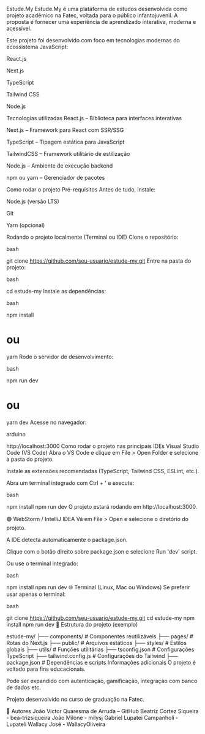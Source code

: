  Estude.My
Estude.My é uma plataforma de estudos desenvolvida como projeto acadêmico na Fatec, voltada para o público infantojuvenil.
A proposta é fornecer uma experiência de aprendizado interativa, moderna e acessível.

Este projeto foi desenvolvido com foco em tecnologias modernas do ecossistema JavaScript:

React.js

Next.js

TypeScript

Tailwind CSS

Node.js

 Tecnologias utilizadas
React.js – Biblioteca para interfaces interativas

Next.js – Framework para React com SSR/SSG

TypeScript – Tipagem estática para JavaScript

TailwindCSS – Framework utilitário de estilização

Node.js – Ambiente de execução backend

npm ou yarn – Gerenciador de pacotes

 Como rodar o projeto
Pré-requisitos
Antes de tudo, instale:

Node.js (versão LTS)

Git

Yarn (opcional)

 Rodando o projeto localmente (Terminal ou IDE)
Clone o repositório:

bash

git clone https://github.com/seu-usuario/estude-my.git
Entre na pasta do projeto:

bash

cd estude-my
Instale as dependências:

bash

npm install
# ou
yarn
Rode o servidor de desenvolvimento:

bash

npm run dev
# ou
yarn dev
Acesse no navegador:

arduino

http://localhost:3000
 Como rodar o projeto nas principais IDEs
 Visual Studio Code (VS Code)
Abra o VS Code e clique em File > Open Folder e selecione a pasta do projeto.

Instale as extensões recomendadas (TypeScript, Tailwind CSS, ESLint, etc.).

Abra um terminal integrado com Ctrl + ' e execute:

bash

npm install
npm run dev
O projeto estará rodando em http://localhost:3000.

🟣 WebStorm / IntelliJ IDEA
Vá em File > Open e selecione o diretório do projeto.

A IDE detecta automaticamente o package.json.

Clique com o botão direito sobre package.json e selecione Run 'dev' script.

Ou use o terminal integrado:

bash

npm install
npm run dev
🌐 Terminal (Linux, Mac ou Windows)
Se preferir usar apenas o terminal:

bash

git clone https://github.com/seu-usuario/estude-my.git
cd estude-my
npm install
npm run dev
📁 Estrutura do projeto (exemplo)

estude-my/
├── components/         # Componentes reutilizáveis
├── pages/              # Rotas do Next.js
├── public/             # Arquivos estáticos
├── styles/             # Estilos globais
├── utils/              # Funções utilitárias
├── tsconfig.json       # Configurações TypeScript
├── tailwind.config.js  # Configurações do Tailwind
├── package.json        # Dependências e scripts
 Informações adicionais
O projeto é voltado para fins educacionais.

Pode ser expandido com autenticação, gamificação, integração com banco de dados etc.

Projeto desenvolvido no curso de graduação na Fatec.

👥 Autores
João Victor Quaresma de Arruda – GitHub
Beatriz Cortez Siqueira - bea-trizsiqueira
João Milone - milysj
Gabriel Lupatei Campanholi - Lupateli
Wallacy José - WallacyOliveira
